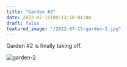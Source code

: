 ```yaml
---
title: "Garden #2"
date: 2022-07-15T09:13:50-04:00
draft: false
featured_image: "/2022-07-15-garden-2.jpg"
---
```


Garden #2 is finally taking off.

![garden-2](/2022-07-15-garden-2.jpg)
